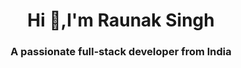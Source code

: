 <h1 align="center">Hi 👋,I'm Raunak Singh</h1>
<h3 align="center">A passionate full-stack developer from India</h3>
